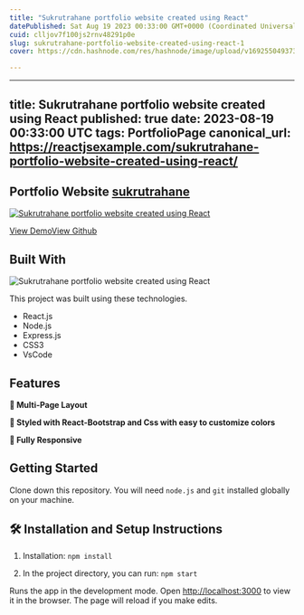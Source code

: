 ```yaml
---
title: "Sukrutrahane portfolio website created using React"
datePublished: Sat Aug 19 2023 00:33:00 GMT+0000 (Coordinated Universal Time)
cuid: clljov7f100js2rnv48291p0e
slug: sukrutrahane-portfolio-website-created-using-react-1
cover: https://cdn.hashnode.com/res/hashnode/image/upload/v1692550493736/f913c729-bd32-416f-9ae9-4c5ce8f34da3.png

---
```


---
title: Sukrutrahane portfolio website created using React
published: true
date: 2023-08-19 00:33:00 UTC
tags: PortfolioPage
canonical_url: https://reactjsexample.com/sukrutrahane-portfolio-website-created-using-react/
---

## Portfolio Website [sukrutrahane](https://sukrutrahane.netlify.app/)

[![Sukrutrahane portfolio website created using React](https://cdn.hashnode.com/res/hashnode/image/upload/v1692550493736/f913c729-bd32-416f-9ae9-4c5ce8f34da3.png)](https://github.com/sukrutrahane/Sukrut-Portfolio/blob/main/Images/interface.png)

[View Demo](https://sukrutrahane.netlify.app/)[View Github](https://github.com/sukrutrahane/Sukrut-Portfolio?ref=reactjsexample.com)

## Built With
 ![Sukrutrahane portfolio website created using React](https://cdn.hashnode.com/res/hashnode/image/upload/v1692550496008/c771be3e-b151-400a-bead-6939ca366efa.jpeg)

This project was built using these technologies.

- React.js
- Node.js
- Express.js
- CSS3
- VsCode

## Features

**📖 Multi-Page Layout**

**🎨 Styled with React-Bootstrap and Css with easy to customize colors**

**📱 Fully Responsive**

## Getting Started

Clone down this repository. You will need `node.js` and `git` installed globally on your machine.

## 🛠 Installation and Setup Instructions

1. Installation: `npm install`

2. In the project directory, you can run: `npm start`

Runs the app in the development mode. Open [http://localhost:3000](http://localhost:3000) to view it in the browser. The page will reload if you make edits.